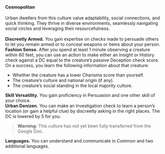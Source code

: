 #### Cosmopolitan

Urban dwellers from this culture value adaptability, social connections, and quick thinking.
They thrive in diverse environments, seamlessly navigating social circles and leveraging their resourcefulness.
\
\
**Discreetly Armed.**
You gain expertise on checks made to persuade others to let you remain armed or to conceal weapons or items about your person.
\
**Fashion Sense.**
After you spend at least 1 minute observing a creature within 60 feet, you can use an action to make either an Insight or History check against a DC equal to the creature’s passive Deception check score.
On a success, you learn the following information about that creature:

- Whether the creature has a lower Charisma score than yourself.
- The creature’s culture and national origin (if any).
- The creature’s social standing in the local majority culture.

**Skill Versatility.**
You gain proficiency in Persuasion and one other skill of your choice.
\
**Urban Denizen.**
You can make an Investigation check to learn a person’s location (or gain a helpful clue) by discreetly asking in the right places.
The DC is lowered by 5 for you.

> **Warning:**
> This culture has not yet been fully transferred from the Google Doc.

**Languages.**
You can understand and communicate in Common and two additional languages.
